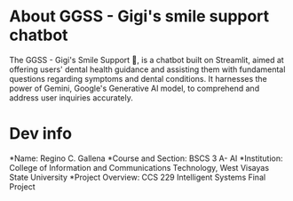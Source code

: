# About GGSS - Gigi's smile support chatbot
The GGSS - Gigi's Smile Support 🦷, is a chatbot built on Streamlit, aimed at offering users' dental health guidance and assisting them with fundamental questions regarding symptoms and dental conditions. It harnesses the power of Gemini, Google's Generative AI model, to comprehend and address user inquiries accurately.
# Dev info
*Name: Regino C. Gallena
*Course and Section: BSCS 3 A- AI
*Institution: College of Information and Communications Technology, West Visayas State University
*Project Overview: CCS 229 Intelligent Systems Final Project
# 
